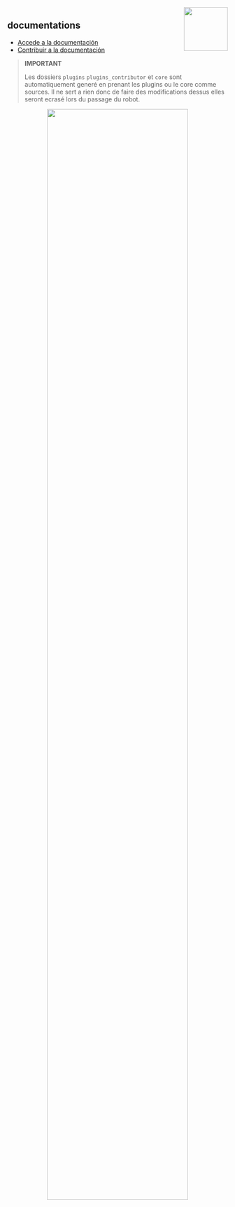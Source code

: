 <img align="right" src="https://www.jeedom.com/site/logo.png" width="100">

## documentations

- [Accede a la documentación](https://doc.jeedom.com)
- [Contribuir a la documentación](https://doc.jeedom.com/en_US/contribute/doc)

>**IMPORTANT**
>
> Les dossiers `plugins` `plugins_contributor` et `core` sont automatiquement generé en prenant les plugins ou le core comme sources. Il ne sert a rien donc de faire des modifications dessus elles seront ecrasé lors du passage du robot.

<p align="center">
<img src="https://doc.jeedom.com/img/img_home.png" width="80%">
</p>
